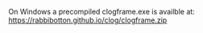 On Windows a precompiled clogframe.exe is availble at:
https://rabbibotton.github.io/clog/clogframe.zip

